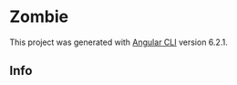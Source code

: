 # Zombie

This project was generated with [Angular CLI](https://github.com/angular/angular-cli) version 6.2.1.

## Info
